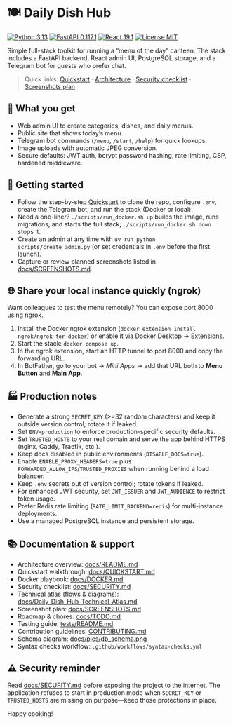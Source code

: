 # 🍽️ Daily Dish Hub

[![Python 3.13](https://img.shields.io/badge/Python-3.13-3776AB?style=flat-square&logo=python&logoColor=white)](https://www.python.org/)
[![FastAPI 0.117.1](https://img.shields.io/badge/FastAPI-0.117.1-009688?style=flat-square&logo=fastapi&logoColor=white)](https://fastapi.tiangolo.com/)
[![React 19.1](https://img.shields.io/badge/React-19.1-61DAFB?style=flat-square&logo=react&logoColor=black)](https://react.dev/)
[![License MIT](https://img.shields.io/badge/License-MIT-000000?style=flat-square&logo=opensourceinitiative&logoColor=white)](LICENSE)

Simple full-stack toolkit for running a “menu of the day” canteen. The stack includes a FastAPI backend, React admin UI, PostgreSQL storage, and a Telegram bot for guests who prefer chat.

> Quick links: [Quickstart](docs/QUICKSTART.md) · [Architecture](docs/README.md) · [Security checklist](docs/SECURITY.md) · [Screenshots plan](docs/SCREENSHOTS.md)

## 🎯 What you get

- Web admin UI to create categories, dishes, and daily menus.
- Public site that shows today’s menu.
- Telegram bot commands (`/menu`, `/start`, `/help`) for quick lookups.
- Image uploads with automatic JPEG conversion.
- Secure defaults: JWT auth, bcrypt password hashing, rate limiting, CSP, hardened middleware.

## 🚀 Getting started

- Follow the step-by-step [Quickstart](docs/QUICKSTART.md) to clone the repo, configure `.env`, create the Telegram bot, and run the stack (Docker or local).
- Need a one-liner? `./scripts/run_docker.sh up` builds the image, runs migrations, and starts the full stack; `./scripts/run_docker.sh down` stops it.
- Create an admin at any time with `uv run python scripts/create_admin.py` (or set credentials in `.env` before the first launch).
- Capture or review planned screenshots listed in [docs/SCREENSHOTS.md](docs/SCREENSHOTS.md).

## 🌐 Share your local instance quickly (ngrok)

Want colleagues to test the menu remotely? You can expose port 8000 using [ngrok](https://ngrok.com/).

1. Install the Docker ngrok extension (`docker extension install ngrok/ngrok-for-docker`) or enable it via Docker Desktop → Extensions.
2. Start the stack: `docker compose up`.
3. In the ngrok extension, start an HTTP tunnel to port 8000 and copy the forwarding URL.
4. In BotFather, go to your bot → *Mini Apps* → add that URL both to **Menu Button** and **Main App**.

## 🏭 Production notes

- Generate a strong `SECRET_KEY` (>=32 random characters) and keep it outside version control; rotate it if leaked.
- Set `ENV=production` to enforce production-specific security defaults.
- Set `TRUSTED_HOSTS` to your real domain and serve the app behind HTTPS (nginx, Caddy, Traefik, etc.).
- Keep docs disabled in public environments (`DISABLE_DOCS=true`).
- Enable `ENABLE_PROXY_HEADERS=true` plus `FORWARDED_ALLOW_IPS`/`TRUSTED_PROXIES` when running behind a load balancer.
- Keep `.env` secrets out of version control; rotate tokens if leaked.
- For enhanced JWT security, set `JWT_ISSUER` and `JWT_AUDIENCE` to restrict token usage.
- Prefer Redis rate limiting (`RATE_LIMIT_BACKEND=redis`) for multi-instance deployments.
- Use a managed PostgreSQL instance and persistent storage.

## 📚 Documentation & support

- Architecture overview: [docs/README.md](docs/README.md)
- Quickstart walkthrough: [docs/QUICKSTART.md](docs/QUICKSTART.md)
- Docker playbook: [docs/DOCKER.md](docs/DOCKER.md)
- Security checklist: [docs/SECURITY.md](docs/SECURITY.md)
- Technical atlas (flows & diagrams): [docs/Daily_Dish_Hub_Technical_Atlas.md](docs/Daily_Dish_Hub_Technical_Atlas.md)
- Screenshot plan: [docs/SCREENSHOTS.md](docs/SCREENSHOTS.md)
- Roadmap & chores: [docs/TODO.md](docs/TODO.md)
- Testing guide: [tests/README.md](tests/README.md)
- Contribution guidelines: [CONTRIBUTING.md](CONTRIBUTING.md)
- Schema diagram: [docs/pics/db_schema.png](docs/pics/db_schema.png)
- Syntax checks workflow: `.github/workflows/syntax-checks.yml`

## ⚠️ Security reminder

Read [docs/SECURITY.md](docs/SECURITY.md) before exposing the project to the internet. The application refuses to start in production mode when `SECRET_KEY` or `TRUSTED_HOSTS` are missing on purpose—keep those protections in place.

Happy cooking!
